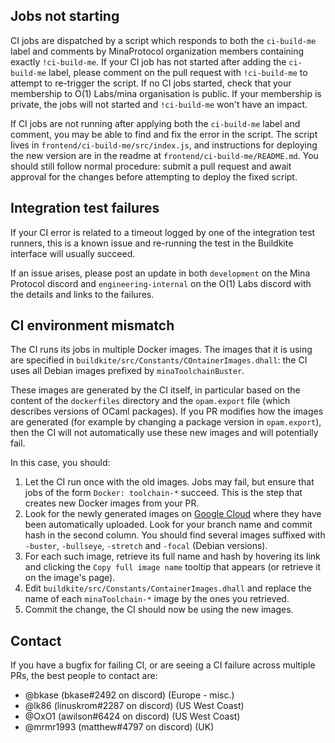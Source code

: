 ## Jobs not starting

CI jobs are dispatched by a script which responds to both the `ci-build-me`
label and comments by MinaProtocol organization members containing exactly
`!ci-build-me`. If your CI job has not started after adding the `ci-build-me`
label, please comment on the pull request with `!ci-build-me` to attempt to
re-trigger the script.
If no CI jobs started, check that your membership to O(1) Labs/mina organisation
is public. If your membership is private, the jobs will not started and
`!ci-build-me` won't have an impact.

If CI jobs are not running after applying both the `ci-build-me` label and
comment, you may be able to find and fix the error in the script. The script
lives in `frontend/ci-build-me/src/index.js`, and instructions for deploying
the new version are in the readme at `frontend/ci-build-me/README.md`. You
should still follow normal procedure: submit a pull request and await approval
for the changes before attempting to deploy the fixed script.

## Integration test failures

If your CI error is related to a timeout logged by one of the integration test
runners, this is a known issue and re-running the test in the Buildkite 
interface will usually succeed.

If an issue arises, please post an update in both `development` on the Mina
Protocol discord and `engineering-internal` on the O(1) Labs discord with the
details and links to the failures.

## CI environment mismatch

The CI runs its jobs in multiple Docker images. The images that it is using are
specified in `buildkite/src/Constants/COntainerImages.dhall`: the CI uses all
Debian images prefixed by `minaToolchainBuster`.

These images are generated by the CI itself, in particular based on the content of the
`dockerfiles` directory and the `opam.export` file (which describes versions of
OCaml packages). If you PR modifies how the images are generated (for example by
changing a package version in `opam.export`), then the CI will not automatically
use these new images and will potentially fail.

In this case, you should:
1. Let the CI run once with the old images. Jobs may fail, but ensure that jobs
   of the form `Docker: toolchain-*` succeed. This is the step that creates new
   Docker images from your PR.
2. Look for the newly generated images on
   [Google Cloud](https://console.cloud.google.com/gcr/images/o1labs-192920/global/mina-toolchain)
   where they have been automatically uploaded. Look for your branch name and
   commit hash in the second column. You should find several images suffixed
   with `-buster`, `-bullseye`, `-stretch` and `-focal` (Debian versions).
3. For each such image, retrieve its full name and hash by hovering its link and
   clicking the `Copy full image name` tooltip that appears (or retrieve it on
   the image's page).
4. Edit `buildkite/src/Constants/ContainerImages.dhall` and replace the name of
   each `minaToolchain-*` image by the ones you retrieved.
5. Commit the change, the CI should now be using the new images.

## Contact

If you have a bugfix for failing CI, or are seeing a CI failure across
multiple PRs, the best people to contact are:
* @bkase (bkase#2492 on discord) (Europe - misc.)
* @lk86 (linuskrom#2287 on discord) (US West Coast)
* @OxO1 (awilson#6424 on discord) (US West Coast)
* @mrmr1993 (matthew#4797 on discord) (UK)
